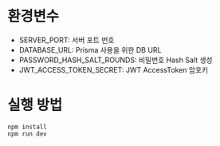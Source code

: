 # 환경변수

- SERVER_PORT: 서버 포트 번호
- DATABASE_URL: Prisma 사용을 위한 DB URL
- PASSWORD_HASH_SALT_ROUNDS: 비밀번호 Hash Salt 생성 
- JWT_ACCESS_TOKEN_SECRET: JWT AccessToken 암호키

# 실행 방법
```
npm install
npm run dev
```
